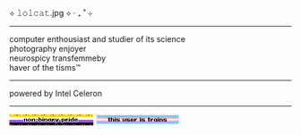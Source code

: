⟡ 𝚕𝚘𝚕𝚌𝚊𝚝.jpg ⟡ ‧ ₊ ˚ ⊹  

---

computer enthousiast and studier of its science\
photography enjoyer\
neurospicy transfemmeby\
haver of the tisms™

---

powered by Intel Celeron

---

![nonbinary pride](assets/0079-nonbinary.gif) ![this user is trains](assets/0023-trans-pride.gif)

<!-- https://blahaj.zone/@lolcatjpg>


**lolcatjpg/lolcatjpg** is a ✨ _special_ ✨ repository because its `README.md` (this file) appears on your GitHub profile.

Here are some ideas to get you started:

- 🔭 I’m currently working on ...
- 🌱 I’m currently learning ...
- 👯 I’m looking to collaborate on ...
- 🤔 I’m looking for help with ...
- 💬 Ask me about ...
- 📫 How to reach me: ...
- 😄 Pronouns: ...
- ⚡ Fun fact: ...
-->
